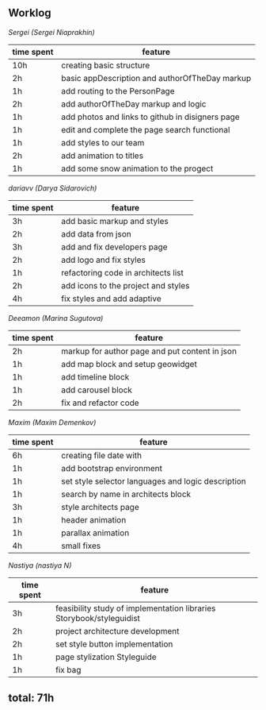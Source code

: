 ## Worklog

_Sergei (Sergei Niaprakhin)_

| time spent | feature                                          |
| ---------- | ------------------------------------------------ |
| 10h        | creating basic structure                         |
| 2h         | basic appDescription and authorOfTheDay markup   |
| 1h         | add routing to the PersonPage                    |
| 2h         | add authorOfTheDay markup and logic              |
| 1h         | add photos and links to github in disigners page |
| 1h         | edit and complete the page search functional     |
| 1h         | add styles to our team                           |
| 2h         | add animation to titles                          |
| 1h         | add some snow animation to the progect           |

_dariavv (Darya Sidarovich)_

| time spent | feature                             |
| ---------- | ----------------------------------- |
| 3h         | add basic markup and styles         |
| 2h         | add data from json                  |
| 3h         | add and fix developers page         |
| 2h         | add logo and fix styles             |
| 1h         | refactoring code in architects list |
| 2h         | add icons to the project and styles |
| 4h         | fix styles and add adaptive         |

_Deeamon (Marina Sugutova)_

| time spent | feature                                        |
| ---------- | ---------------------------------------------- |
| 2h         | markup for author page and put content in json |
| 1h         | add map block and setup geowidget              |
| 1h         | add timeline block                             |
| 1h         | add carousel block                             |
| 2h         | fix and refactor code                          |

_Maxim (Maxim Demenkov)_

| time spent | feature                                            |
| ---------- | -------------------------------------------------- |
| 6h         | creating file date with                            |
| 1h         | add bootstrap environment                          |
| 1h         | set style selector languages and logic description |
| 1h         | search by name in architects block                 |
| 3h         | style architects page                              |
| 1h         | header animation                                   |
| 1h         | parallax animation                                 |
| 4h         | small fixes                                        |

_Nastiya (nastiya N)_

| time spent | feature                                                              |
| ---------- | -------------------------------------------------------------------- |
| 3h         | feasibility study of implementation libraries Storybook/styleguidist |
| 2h         | project architecture development                                     |
| 2h         | set style button implementation                                      |
| 1h         | page stylization Styleguide                                          |
| 1h         | fix bag                                                              |

## total: 71h
